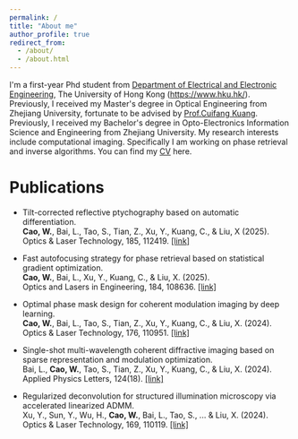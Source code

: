 ```yaml
---
permalink: /
title: "About me"
author_profile: true
redirect_from: 
  - /about/
  - /about.html
---
```


I'm a first-year Phd student from [Department of Electrical and Electronic Engineering](https://www.eee.hku.hk/), The University of Hong Kong (https://www.hku.hk/). Previously, I received my Master's degree in Optical Engineering from Zhejiang University, fortunate to be advised by [Prof.Cuifang Kuang](https://person.zju.edu.cn/cfkuang). Previously, I received my Bachelor's degree in Opto-Electronics Information Science and Engineering from Zhejiang University. My research interests include computational imaging. Specifically I am working on phase retrieval and inverse algorithms.
You can find my [CV](../assets/CV20250217.pdf) here.


Publications
======
* Tilt-corrected reflective ptychography based on automatic differentiation.\
**Cao, W.**, Bai, L., Tao, S., Tian, Z., Xu, Y., Kuang, C., & Liu, X (2025).\
Optics & Laser Technology, 185, 112419. [[link]](https://doi.org/10.1016/j.optlastec.2025.112419)

* Fast autofocusing strategy for phase retrieval based on statistical gradient optimization. \
**Cao, W.**, Bai, L., Xu, Y., Kuang, C., & Liu, X. (2025).\
Optics and Lasers in Engineering, 184, 108636. [[link]](https://doi.org/10.1016/j.optlaseng.2024.108636)

* Optimal phase mask design for coherent modulation imaging by deep learning. \
**Cao, W.**, Bai, L., Tao, S., Tian, Z., Xu, Y., Kuang, C., & Liu, X. (2024). \
Optics & Laser Technology, 176, 110951. [[link]](https://doi.org/10.1016/j.optlastec.2024.110951)

* Single-shot multi-wavelength coherent diffractive imaging based on sparse representation and modulation optimization.\
Bai, L., **Cao, W.**, Tao, S., Tian, Z., Xu, Y., Kuang, C., & Liu, X. (2024).\
Applied Physics Letters, 124(18). [[link]]( https://doi.org/10.1063/5.0194876)

* Regularized deconvolution for structured illumination microscopy via accelerated linearized ADMM. \
Xu, Y., Sun, Y., Wu, H., **Cao, W.**, Bai, L., Tao, S., ... & Liu, X. (2024).\
Optics & Laser Technology, 169, 110119. [[link]]( https://doi.org/10.1016/j.optlastec.2023.110119)







